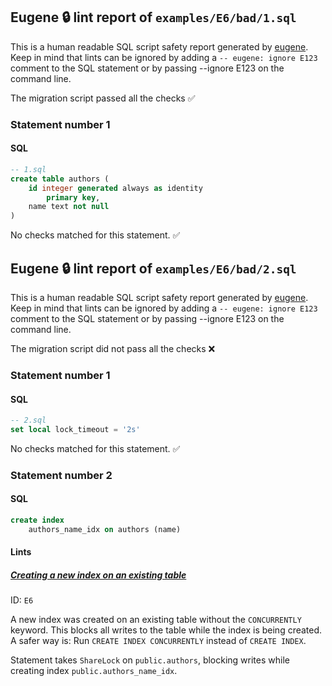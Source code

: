 ## Eugene 🔒 lint report of `examples/E6/bad/1.sql`

This is a human readable SQL script safety report generated by [eugene](https://github.com/kaaveland/eugene).
Keep in mind that lints can be ignored by adding a `-- eugene: ignore E123` comment to the SQL statement
or by passing --ignore E123 on the command line.

The migration script passed all the checks ✅

### Statement number 1
#### SQL
```sql
-- 1.sql
create table authors (
    id integer generated always as identity
        primary key,
    name text not null
)
```
No checks matched for this statement. ✅

## Eugene 🔒 lint report of `examples/E6/bad/2.sql`

This is a human readable SQL script safety report generated by [eugene](https://github.com/kaaveland/eugene).
Keep in mind that lints can be ignored by adding a `-- eugene: ignore E123` comment to the SQL statement
or by passing --ignore E123 on the command line.

The migration script did not pass all the checks ❌

### Statement number 1
#### SQL
```sql
-- 2.sql
set local lock_timeout = '2s'
```
No checks matched for this statement. ✅
### Statement number 2
#### SQL
```sql
create index
    authors_name_idx on authors (name)
```
#### Lints

##### [Creating a new index on an existing table](https://kaveland.no/eugene/hints/E6/)

ID: `E6`

A new index was created on an existing table without the `CONCURRENTLY` keyword. This blocks all writes to the table while the index is being created. A safer way is: Run `CREATE INDEX CONCURRENTLY` instead of `CREATE INDEX`.

Statement takes `ShareLock` on `public.authors`, blocking writes while creating index `public.authors_name_idx`.
